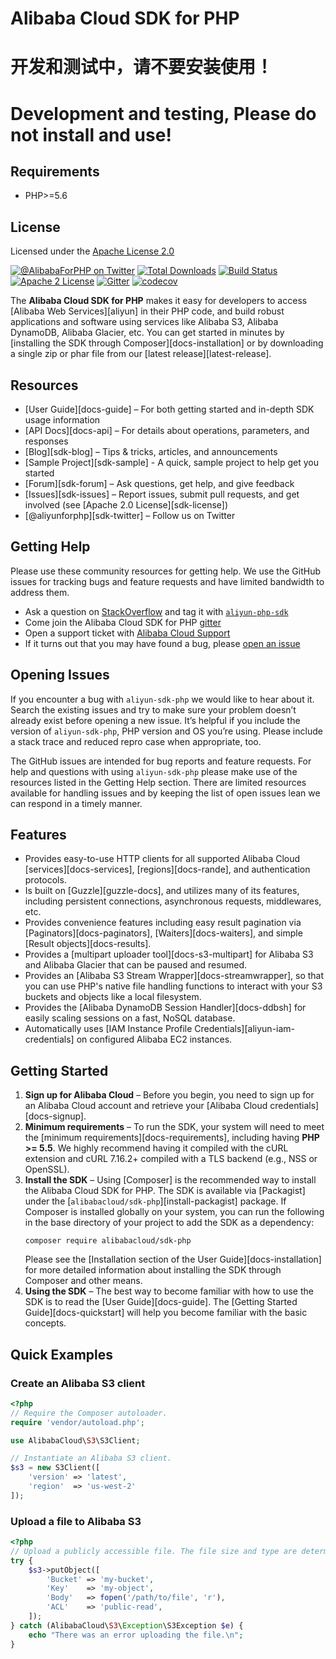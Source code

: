 # Alibaba Cloud SDK for PHP

# 开发和测试中，请不要安装使用！
# Development and testing, Please do not install and use!

## Requirements

- PHP>=5.6

## License

Licensed under the [Apache License 2.0](https://www.apache.org/licenses/LICENSE-2.0.html)


[![@AlibabaForPHP on Twitter](http://img.shields.io/badge/twitter-%40AlibabaForPHP-blue.svg?style=flat)](https://twitter.com/AlibabaForPHP)
[![Total Downloads](https://img.shields.io/packagist/dt/alibabacloud/sdk-php.svg?style=flat)](https://packagist.org/packages/alibabacloud/sdk-php)
[![Build Status](https://img.shields.io/travis/alibabacloud/sdk-php.svg?style=flat)](https://travis-ci.org/alibabacloud/sdk-php)
[![Apache 2 License](https://img.shields.io/packagist/l/alibabacloud/sdk-php.svg?style=flat)](http://aliyun.com/apache-2-0/)
[![Gitter](https://badges.gitter.im/alibabacloud/sdk-php.svg)](https://gitter.im/alibabacloud/sdk-php?utm_source=badge&utm_medium=badge&utm_campaign=pr-badge)
[![codecov](https://codecov.io/gh/alibabacloud/sdk-php/branch/master/graph/badge.svg)](https://codecov.io/gh/alibabacloud/sdk-php)

The **Alibaba Cloud SDK for PHP** makes it easy for developers to access [Alibaba Web
Services][aliyun] in their PHP code, and build robust applications and software
using services like Alibaba S3, Alibaba DynamoDB, Alibaba Glacier, etc. You can
get started in minutes by [installing the SDK through Composer][docs-installation]
or by downloading a single zip or phar file from our [latest release][latest-release].

## Resources

* [User Guide][docs-guide] – For both getting started and in-depth SDK usage information
* [API Docs][docs-api] – For details about operations, parameters, and responses
* [Blog][sdk-blog] – Tips & tricks, articles, and announcements
* [Sample Project][sdk-sample] - A quick, sample project to help get you started
* [Forum][sdk-forum] – Ask questions, get help, and give feedback
* [Issues][sdk-issues] – Report issues, submit pull requests, and get involved
  (see [Apache 2.0 License][sdk-license])
* [@aliyunforphp][sdk-twitter] – Follow us on Twitter

## Getting Help

Please use these community resources for getting help. We use the GitHub issues for tracking bugs and feature requests and have limited bandwidth to address them.

* Ask a question on [StackOverflow](https://stackoverflow.com/) and tag it with [`aliyun-php-sdk`](http://stackoverflow.com/questions/tagged/aliyun-php-sdk)
* Come join the Alibaba Cloud SDK for PHP [gitter](https://gitter.im/alibabacloud/sdk-php)
* Open a support ticket with [Alibaba Cloud Support](https://console.aliyun.com/support/home/)
* If it turns out that you may have found a bug, please [open an issue](https://github.com/alibabacloud/sdk-php/issues/new)

## Opening Issues

If you encounter a bug with `aliyun-sdk-php` we would like to hear about it. Search the existing issues and try to make sure your problem doesn’t already exist before opening a new issue. It’s helpful if you include the version of `aliyun-sdk-php`, PHP version and OS you’re using. Please include a stack trace and reduced repro case when appropriate, too.

The GitHub issues are intended for bug reports and feature requests. For help and questions with using `aliyun-sdk-php` please make use of the resources listed in the Getting Help section. There are limited resources available for handling issues and by keeping the list of open issues lean we can respond in a timely manner.

## Features

* Provides easy-to-use HTTP clients for all supported Alibaba Cloud
  [services][docs-services], [regions][docs-rande], and authentication
  protocols.
* Is built on [Guzzle][guzzle-docs], and utilizes many of its features,
  including persistent connections, asynchronous requests, middlewares, etc.
* Provides convenience features including easy result pagination via
  [Paginators][docs-paginators], [Waiters][docs-waiters], and simple
  [Result objects][docs-results].
* Provides a [multipart uploader tool][docs-s3-multipart] for Alibaba S3 and
  Alibaba Glacier that can be paused and resumed.
* Provides an [Alibaba S3 Stream Wrapper][docs-streamwrapper], so that you can
  use PHP's native file handling functions to interact with your S3 buckets and
  objects like a local filesystem.
* Provides the [Alibaba DynamoDB Session Handler][docs-ddbsh] for easily scaling
  sessions on a fast, NoSQL database.
* Automatically uses [IAM Instance Profile Credentials][aliyun-iam-credentials] on
  configured Alibaba EC2 instances.

## Getting Started

1. **Sign up for Alibaba Cloud** – Before you begin, you need to
   sign up for an Alibaba Cloud account and retrieve your [Alibaba Cloud credentials][docs-signup].
1. **Minimum requirements** – To run the SDK, your system will need to meet the
   [minimum requirements][docs-requirements], including having **PHP >= 5.5**.
   We highly recommend having it compiled with the cURL extension and cURL
   7.16.2+ compiled with a TLS backend (e.g., NSS or OpenSSL).
1. **Install the SDK** – Using [Composer] is the recommended way to install the
   Alibaba Cloud SDK for PHP. The SDK is available via [Packagist] under the
   [`alibabacloud/sdk-php`][install-packagist] package. If Composer is installed globally on your system, you can run the following in the base directory of your project to add the SDK as a dependency:
   ```
   composer require alibabacloud/sdk-php
   ```
   Please see the
   [Installation section of the User Guide][docs-installation] for more
   detailed information about installing the SDK through Composer and other
   means.
1. **Using the SDK** – The best way to become familiar with how to use the SDK
   is to read the [User Guide][docs-guide]. The
   [Getting Started Guide][docs-quickstart] will help you become familiar with
   the basic concepts.

## Quick Examples

### Create an Alibaba S3 client

```php
<?php
// Require the Composer autoloader.
require 'vendor/autoload.php';

use AlibabaCloud\S3\S3Client;

// Instantiate an Alibaba S3 client.
$s3 = new S3Client([
    'version' => 'latest',
    'region'  => 'us-west-2'
]);
```

### Upload a file to Alibaba S3

```php
<?php
// Upload a publicly accessible file. The file size and type are determined by the SDK.
try {
    $s3->putObject([
        'Bucket' => 'my-bucket',
        'Key'    => 'my-object',
        'Body'   => fopen('/path/to/file', 'r'),
        'ACL'    => 'public-read',
    ]);
} catch (AlibabaCloud\S3\Exception\S3Exception $e) {
    echo "There was an error uploading the file.\n";
}
```
